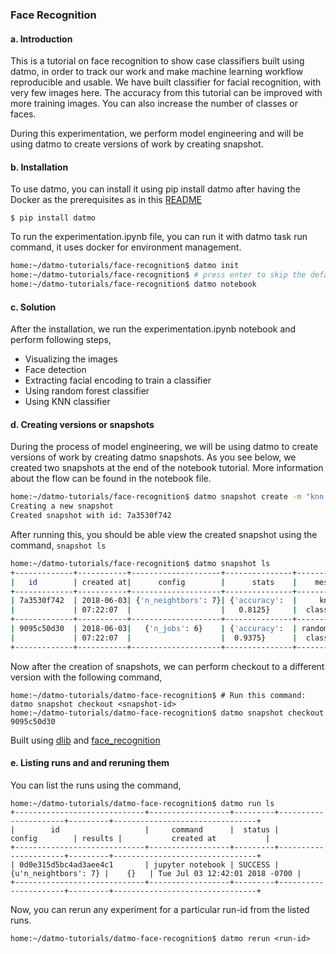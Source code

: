 ### Face Recognition

#### a. Introduction

This is a tutorial on face recognition to show case classifiers built using datmo, in order to track our work and make machine learning workflow reproducible and usable. We have built classifier for facial recognition, with very few images here. The accuracy from this tutorial can be improved with more training images. You can also increase the number of classes or faces. 

During this experimentation, we perform model engineering and will be using datmo to create versions of work by creating snapshot.

#### b. Installation
To use datmo, you can install it using pip install datmo after having the Docker as the prerequisites as in this [README](https://github.com/datmo/datmo)

```
$ pip install datmo
```

To run the experimentation.ipynb file, you can run it with datmo task run command, it uses docker for environment management.

```bash
home:~/datmo-tutorials/face-recognition$ datmo init
home:~/datmo-tutorials/face-recognition$ # press enter to skip the default environment setup and run the jupyter notebook
home:~/datmo-tutorials/face-recognition$ datmo notebook
```
#### c. Solution
After the installation, we run the experimentation.ipynb notebook and perform following steps,

* Visualizing the images
* Face detection
* Extracting facial encoding to train a classifier
* Using random forest classifier 
* Using KNN classifier

#### d. Creating versions or snapshots
During the process of model engineering, we will be using datmo to create versions of work by creating datmo snapshots. As you see below, we created two snapshots at the end of the notebook tutorial. More information about the flow can be found in the notebook file.

```bash
home:~/datmo-tutorials/face-recognition$ datmo snapshot create -m "knn classifier"
Creating a new snapshot
Created snapshot with id: 7a3530f742
```

After running this, you should be able view the created snapshot using the command, `snapshot ls`

```bash
home:~/datmo-tutorials/face-recognition$ datmo snapshot ls
+-------------+-----------+--------------------+---------------+--------------+-------+
|   id        | created at|      config        |      stats    |    message   | label |
+-------------+-----------+--------------------+---------------+--------------+-------+
| 7a3530f742  | 2018-06-03| {'n_neightbors': 7}| {'accuracy':  |     knn      |  None |
|             | 07:22:07  |                    |   0.8125}     |  classifier  |       |
+-------------+-----------+--------------------+---------------+--------------+-------+
| 9095c50d30  | 2018-06-03|   {'n_jobs': 6}    | {'accuracy':  | random forest|  None |
|             | 07:22:07  |                    |  0.9375}      |  classifier  |       |
+-------------+-----------+--------------------+---------------+--------------+-------+
```
Now after the creation of snapshots, we can perform checkout to a different version with the following command,

```
home:~/datmo-tutorials/datmo-face-recognition$ # Run this command: datmo snapshot checkout <snapshot-id>
home:~/datmo-tutorials/datmo-face-recognition$ datmo snapshot checkout 9095c50d30
```
Built using [dlib](http://blog.dlib.net/2017/02/high-quality-face-recognition-with-deep.html) and [face_recognition](https://github.com/ageitgey/face_recognition)

#### e. Listing runs and and reruning them
You can list the runs using the command,
```
home:~/datmo-tutorials/datmo-face-recognition$ datmo run ls
+-----------------------------+------------------+---------+----------------------+---------+--------------------------------+
|        id                   |     command      |  status |        config        | results |           created at           |
+-----------------------------+------------------+---------+----------------------+---------+--------------------------------+
| 0d0e315d5bc4ad3aee4c1       | jupyter notebook | SUCCESS | {u'n_neightbors': 7} |    {}   | Tue Jul 03 12:42:01 2018 -0700 |
+-----------------------------+------------------+---------+----------------------+---------+--------------------------------+
```
Now, you can rerun any experiment for a particular run-id from the listed runs. 
```
home:~/datmo-tutorials/datmo-face-recognition$ datmo rerun <run-id>
```
